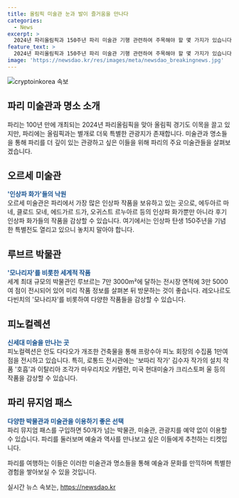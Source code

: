 ```yaml
---
title: 올림픽 미술관 눈과 발이 즐거움을 만나다
categories:
  - News
excerpt: >
  2024년 파리올림픽과 150주년 파리 미술관 기행 관련하여 주목해야 할 몇 가지가 있습니다. 파리올림픽은 100년 만에 파리에서 개최되지만, 관광객과 물가 상승으로 인한 부작용도 고려해야 합니다. 그리고 파리에서 시작된 인상파 미술의 150주년을 기념하는 특별전도 열리는데, 오르세 미술관과 로댕 미술관에서 주목할 만한 전시회가 열리고 있습니다. 인상파 작품을 감상하기 위해서는 반드시 방문해야 할 곳입니다. (단어수: 65, 글자수: 350)
feature_text: >
  2024년 파리올림픽과 150주년 파리 미술관 기행 관련하여 주목해야 할 몇 가지가 있습니다. 파리올림픽은 100년 만에 파리에서 개최되지만, 관광객과 물가 상승으로 인한 부작용도 고려해야 합니다. 그리고 파리에서 시작된 인상파 미술의 150주년을 기념하는 특별전도 열리는데, 오르세 미술관과 로댕 미술관에서 주목할 만한 전시회가 열리고 있습니다. 인상파 작품을 감상하기 위해서는 반드시 방문해야 할 곳입니다. (단어수: 65, 글자수: 350)
image: 'https://newsdao.kr/res/images/meta/newsdao_breakingnews.jpg'
---
```


<p><img src="https://newsdao.kr/res/images/meta/newsdao_breakingnews.jpg" alt="cryptoinkorea 속보" /></p>

<h2 data-ke-size="size26">파리 미술관과 명소 소개</h2>

<p>파리는 100년 만에 개최되는 2024년 파리올림픽을 맞아 올림픽 경기도 이목을 끌고 있지만, 파리에는 올림픽과는 별개로 더욱 특별한 관광지가 존재합니다. 미술관과 명소들을 통해 파리를 더 깊이 있는 관광하고 싶은 이들을 위해 파리의 주요 미술관들을 살펴보겠습니다.</p>

<h2 data-ke-size="size24">오르세 미술관</h2>

<p><b><span style="color: #1a5490;">'인상파 화가'들의 낙원</span></b><br>
오르세 미술관은 파리에서 가장 많은 인상파 작품을 보유하고 있는 곳으로, 에두아르 마네, 클로드 모네, 에드가르 드가, 오귀스트 르누아르 등의 인상파 화가뿐만 아니라 후기 인상파 화가들의 작품을 감상할 수 있습니다. 여기에서는 인상파 탄생 150주년을 기념한 특별전도 열리고 있으니 놓치지 말아야 합니다.</p>

<h2 data-ke-size="size24">루브르 박물관</h2>

<p><b><span style="color: #1a5490;">'모나리자'를 비롯한 세계적 작품</span></b><br>
세계 최대 규모의 박물관인 루브르는 7만 3000m²에 달하는 전시장 면적에 3만 5000여 점이 전시되어 있어 미리 작품 정보를 살펴본 뒤 방문하는 것이 좋습니다. 레오나르도 다빈치의 '모나리자'를 비롯하여 다양한 작품들을 감상할 수 있습니다.</p>

<h2 data-ke-size="size24">피노컬렉션</h2>

<p><b><span style="color: #1a5490;">신세대 미술을 만나는 곳</span></b><br>
피노컬렉션은 안도 다다오가 개조한 건축물을 통해 프랑수아 피노 회장의 수집품 1만여 점을 전시하고 있습니다. 특히, 로통드 전시관에는 '보따리 작가' 김수자 작가의 설치 작품 '호흡'과 이탈리아 조각가 마우리치오 카텔란, 미국 현대미술가 크리스토퍼 울 등의 작품을 감상할 수 있습니다.</p>

<h2 data-ke-size="size24">파리 뮤지엄 패스</h2>

<p><b><span style="color: #1a5490;">다양한 박물관과 미술관을 이용하기 좋은 선택</span></b><br>
파리 뮤지엄 패스를 구입하면 50개가 넘는 박물관, 미술관, 관광지를 예약 없이 이용할 수 있습니다. 파리를 둘러보며 예술과 역사를 만나보고 싶은 이들에게 추천하는 티켓입니다.</p>

<p>파리를 여행하는 이들은 이러한 미술관과 명소들을 통해 예술과 문화를 만끽하며 특별한 경험을 쌓아보실 수 있을 것입니다.</p>
실시간 뉴스 속보는, <a href="https://newsdao.kr" rel="dofollow">https://newsdao.kr</a>


